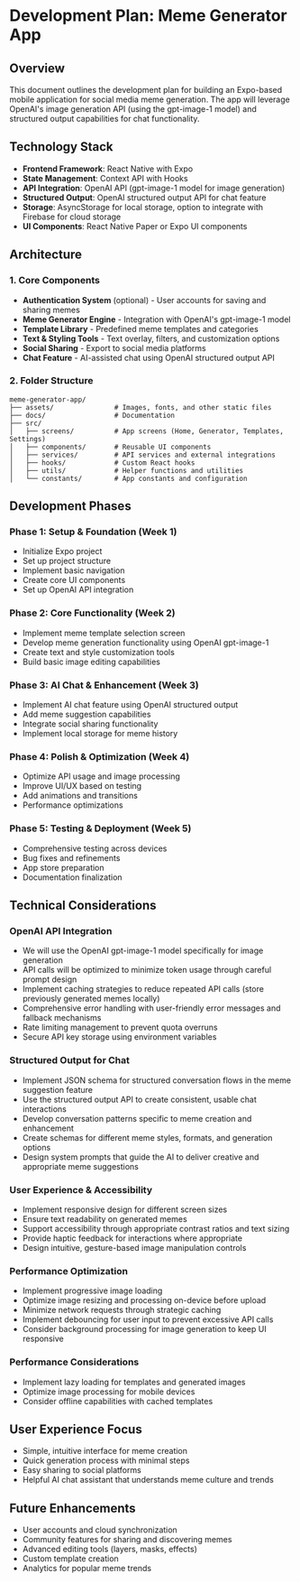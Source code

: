 # Development Plan: Meme Generator App

## Overview
This document outlines the development plan for building an Expo-based mobile application for social media meme generation. The app will leverage OpenAI's image generation API (using the gpt-image-1 model) and structured output capabilities for chat functionality.

## Technology Stack
- **Frontend Framework**: React Native with Expo
- **State Management**: Context API with Hooks
- **API Integration**: OpenAI API (gpt-image-1 model for image generation)
- **Structured Output**: OpenAI structured output API for chat feature
- **Storage**: AsyncStorage for local storage, option to integrate with Firebase for cloud storage
- **UI Components**: React Native Paper or Expo UI components

## Architecture

### 1. Core Components
- **Authentication System** (optional) - User accounts for saving and sharing memes
- **Meme Generator Engine** - Integration with OpenAI's gpt-image-1 model
- **Template Library** - Predefined meme templates and categories
- **Text & Styling Tools** - Text overlay, filters, and customization options
- **Social Sharing** - Export to social media platforms
- **Chat Feature** - AI-assisted chat using OpenAI structured output API

### 2. Folder Structure
```
meme-generator-app/
├── assets/               # Images, fonts, and other static files
├── docs/                 # Documentation
├── src/
│   ├── screens/          # App screens (Home, Generator, Templates, Settings)
│   ├── components/       # Reusable UI components
│   ├── services/         # API services and external integrations
│   ├── hooks/            # Custom React hooks
│   ├── utils/            # Helper functions and utilities
│   └── constants/        # App constants and configuration
```

## Development Phases

### Phase 1: Setup & Foundation (Week 1)
- Initialize Expo project
- Set up project structure
- Implement basic navigation
- Create core UI components
- Set up OpenAI API integration

### Phase 2: Core Functionality (Week 2)
- Implement meme template selection screen
- Develop meme generation functionality using OpenAI gpt-image-1
- Create text and style customization tools
- Build basic image editing capabilities

### Phase 3: AI Chat & Enhancement (Week 3)
- Implement AI chat feature using OpenAI structured output
- Add meme suggestion capabilities
- Integrate social sharing functionality
- Implement local storage for meme history

### Phase 4: Polish & Optimization (Week 4)
- Optimize API usage and image processing
- Improve UI/UX based on testing
- Add animations and transitions
- Performance optimizations

### Phase 5: Testing & Deployment (Week 5)
- Comprehensive testing across devices
- Bug fixes and refinements
- App store preparation
- Documentation finalization

## Technical Considerations

### OpenAI API Integration
- We will use the OpenAI gpt-image-1 model specifically for image generation
- API calls will be optimized to minimize token usage through careful prompt design
- Implement caching strategies to reduce repeated API calls (store previously generated memes locally)
- Comprehensive error handling with user-friendly error messages and fallback mechanisms
- Rate limiting management to prevent quota overruns
- Secure API key storage using environment variables

### Structured Output for Chat
- Implement JSON schema for structured conversation flows in the meme suggestion feature
- Use the structured output API to create consistent, usable chat interactions
- Develop conversation patterns specific to meme creation and enhancement
- Create schemas for different meme styles, formats, and generation options
- Design system prompts that guide the AI to deliver creative and appropriate meme suggestions

### User Experience & Accessibility
- Implement responsive design for different screen sizes
- Ensure text readability on generated memes
- Support accessibility through appropriate contrast ratios and text sizing
- Provide haptic feedback for interactions where appropriate
- Design intuitive, gesture-based image manipulation controls

### Performance Optimization
- Implement progressive image loading
- Optimize image resizing and processing on-device before upload
- Minimize network requests through strategic caching
- Implement debouncing for user input to prevent excessive API calls
- Consider background processing for image generation to keep UI responsive

### Performance Considerations
- Implement lazy loading for templates and generated images
- Optimize image processing for mobile devices
- Consider offline capabilities with cached templates

## User Experience Focus
- Simple, intuitive interface for meme creation
- Quick generation process with minimal steps
- Easy sharing to social platforms
- Helpful AI chat assistant that understands meme culture and trends

## Future Enhancements
- User accounts and cloud synchronization
- Community features for sharing and discovering memes
- Advanced editing tools (layers, masks, effects)
- Custom template creation
- Analytics for popular meme trends
